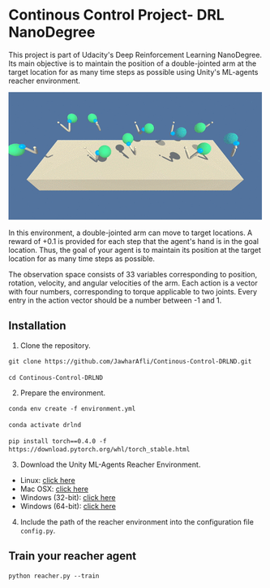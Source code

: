 # Continous Control Project- DRL NanoDegree

This project is part of Udacity's Deep Reinforcement Learning NanoDegree. Its main objective is to maintain the position of a double-jointed arm at the target location for as many time steps as possible using Unity's ML-agents reacher environment.

![env](reacher.gif)

In this environment, a double-jointed arm can move to target locations. A reward of +0.1 is provided for each step that the agent's hand is in the goal location. Thus, the goal of your agent is to maintain its position at the target location for as many time steps as possible.

The observation space consists of 33 variables corresponding to position, rotation, velocity, and angular velocities of the arm. Each action is a vector with four numbers, corresponding to torque applicable to two joints. Every entry in the action vector should be a number between -1 and 1.

## Installation

1. Clone the repository.
```
git clone https://github.com/JawharAfli/Continous-Control-DRLND.git

cd Continous-Control-DRLND
```

2. Prepare the environment.
```
conda env create -f environment.yml

conda activate drlnd

pip install torch==0.4.0 -f https://download.pytorch.org/whl/torch_stable.html
```

3. Download the Unity ML-Agents Reacher Environment.

- Linux: [click here](https://s3-us-west-1.amazonaws.com/udacity-drlnd/P2/Reacher/Reacher_Linux.zip)
- Mac OSX: [click here](https://s3-us-west-1.amazonaws.com/udacity-drlnd/P2/Reacher/Reacher.app.zip)
- Windows (32-bit): [click here](https://s3-us-west-1.amazonaws.com/udacity-drlnd/P2/Reacher/Reacher_Windows_x86.zip)
- Windows (64-bit): [click here](https://s3-us-west-1.amazonaws.com/udacity-drlnd/P2/Reacher/Reacher_Windows_x86_64.zip)

4. Include the path of the reacher environment into the configuration file `config.py`.

## Train your reacher agent

```
python reacher.py --train
```

